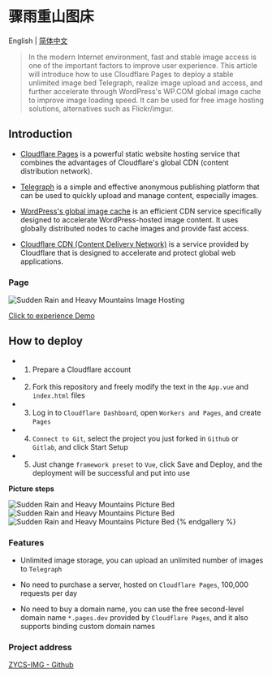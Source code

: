 # 骤雨重山图床

English | [简体中文](https://github.com/uxiaohan/ZYCS-IMG/blob/main/README_CN.md)

> In the modern Internet environment, fast and stable image access is one of the important factors to improve user experience. This article will introduce how to use Cloudflare Pages to deploy a stable unlimited image bed Telegraph, realize image upload and access, and further accelerate through WordPress's WP.COM global image cache to improve image loading speed. It can be used for free image hosting solutions, alternatives such as Flickr/imgur.

## Introduction

- [Cloudflare Pages](https://pages.cloudflare.com/) is a powerful static website hosting service that combines the advantages of Cloudflare's global CDN (content distribution network).

- [Telegraph](https://telegra.ph/) is a simple and effective anonymous publishing platform that can be used to quickly upload and manage content, especially images.

- [WordPress's global image cache](https://01.wp.com/) is an efficient CDN service specifically designed to accelerate WordPress-hosted image content. It uses globally distributed nodes to cache images and provide fast access.

- [Cloudflare CDN (Content Delivery Network)](https://www.cloudflare.com/zh-cn/application-services/products/cdn/) is a service provided by Cloudflare that is designed to accelerate and protect global web applications.

### Page

![Sudden Rain and Heavy Mountains Image Hosting](https://img-cdn.4ce.cn/v2/2024/07/1721639712.png)

[Click to experience Demo](https://wp-cdn.4ce.cn/)

## How to deploy

- 1. Prepare a Cloudflare account
- 2. Fork this repository and freely modify the text in the `App.vue` and `index.html` files
- 3. Log in to `Cloudflare Dashboard`, open `Workers and Pages`, and create `Pages`
- 4. `Connect to Git`, select the project you just forked in `Github` or `Gitlab`, and click Start Setup
- 5. Just change `framework preset` to `Vue`, click Save and Deploy, and the deployment will be successful and put into use

**Picture steps**

![Sudden Rain and Heavy Mountains Picture Bed](https://img-cdn.4ce.cn/v2/2024/07/1721640641.png)
![Sudden Rain and Heavy Mountains Picture Bed](https://img-cdn.4ce.cn/v2/2024/07/1721640649.png)
![Sudden Rain and Heavy Mountains Picture Bed](https://img-cdn.4ce.cn/v2/2024/07/1721640656.png)
{% endgallery %}

### Features

- Unlimited image storage, you can upload an unlimited number of images to `Telegraph`

- No need to purchase a server, hosted on `Cloudflare Pages`, 100,000 requests per day

- No need to buy a domain name, you can use the free second-level domain name `*.pages.dev` provided by `Cloudflare Pages`, and it also supports binding custom domain names

### Project address

[ZYCS-IMG - Github](https://github.com/uxiaohan/ZYCS-IMG)